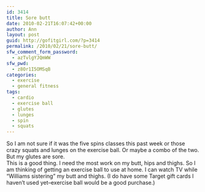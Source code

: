 ```yaml
---
id: 3414
title: Sore butt
date: 2010-02-21T16:07:42+00:00
author: Ann
layout: post
guid: http://gofitgirl.com/?p=3414
permalink: /2010/02/21/sore-butt/
sfw_comment_form_password:
  - azTvlgYJQmWW
sfw_pwd:
  - z8Or1I5OMSqB
categories:
  - exercise
  - general fitness
tags:
  - cardio
  - exercise ball
  - glutes
  - lunges
  - spin
  - squats
---
```

So I am not sure if it was the five spins classes this past week or those crazy squats and lunges on the exercise ball. Or maybe a combo of the two. But my glutes are sore.  
This is a good thing. I need the most work on my butt, hips and thighs. So I am thinking of getting an exercise ball to use at home. I can watch TV while &#8220;Williams sistering&#8221; my butt and thighs. (I do have some Target gift cards I haven&#8217;t used yet&#8211;exercise ball would be a good purchase.)